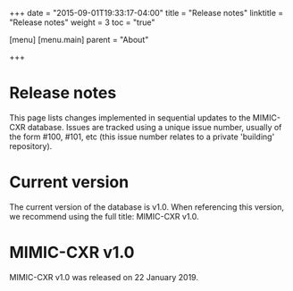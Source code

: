 +++
date = "2015-09-01T19:33:17-04:00"
title = "Release notes"
linktitle = "Release notes"
weight = 3
toc = "true"

[menu]
  [menu.main]
    parent = "About"

+++

# Release notes

This page lists changes implemented in sequential updates to the MIMIC-CXR database. Issues are tracked using a unique issue number, usually of the form #100, #101, etc (this issue number relates to a private 'building' repository).

# Current version

The current version of the database is v1.0. When referencing this version, we recommend using the full title: MIMIC-CXR v1.0.

# MIMIC-CXR v1.0

 MIMIC-CXR v1.0 was released on 22 January 2019.
